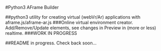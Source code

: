 #Python3 AFrame Builder

##python3 utility for creating virtual (webVr/Ar) applications with aframe.js/aframe-ar.js
###Online virtual environment creator. Add/Remove/Update elements, see changes in Preview in (more or less) realtime.
###WORK IN PROGRESS

##README in progress. Check back soon...
